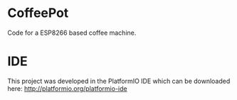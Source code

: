 # CoffeePot
Code for a ESP8266 based coffee machine.

# IDE
This project was developed in the PlatformIO IDE which can be downloaded here:
http://platformio.org/platformio-ide
